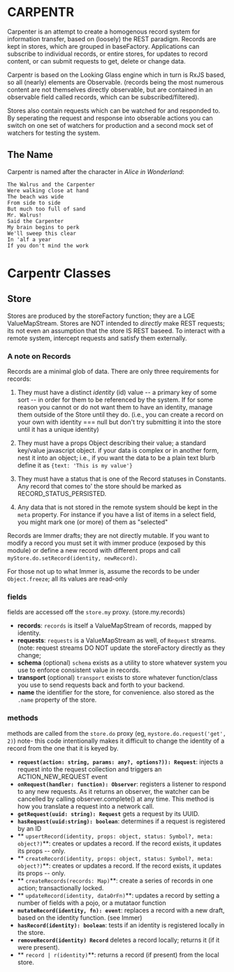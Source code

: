 # CARPENTR

Carpenter is an attempt to create a homogenous record system for information
transfer, based on (loosely) the REST paradigm. Records are kept in stores,
which are grouped in baseFactory. Applications can subscribe to individual records,
or entire stores, for updates to record content, or can submit requests to get, delete or
change data. 

Carpentr is based on the Looking Glass engine which in turn is RxJS based, so 
all (nearly) elements are Observable. (records being the most numerous content
are not themselves directly observable, but are contained in an observable field
called records, which can be subscribed/filtered). 

Stores also contain requests which can be watched for and responded to. 
By seperating the request and response into obserable actions you can switch on 
one set of watchers for production and a second mock set of watchers for testing
the system. 

## The Name

Carpentr is named after the character in *Alice in Wonderland*:

    The Walrus and the Carpenter
    Were walking close at hand
    The beach was wide
    From side to side
    But much too full of sand
    Mr. Walrus!
    Said the Carpenter
    My brain begins to perk
    We'll sweep this clear
    In 'alf a year
    If you don't mind the work

# Carpentr Classes

## Store

Stores are produced by the storeFactory function; they are a LGE ValueMapStream. 
Stores are NOT intended to *directly* make REST requests; its not even an 
assumption that the store IS REST baseed. To interact with a remote system,
intercept requests and satisfy them externally. 

### A note on Records

Records are a minimal glob of data. There are only three requirements for records:

1. They must have a distinct *identity* (id) value -- a primary key of some sort -- in order for them
   to be referenced by the system. If for some reason you cannot or do not want them to have an
   identity, manage them outside of the Store until they do. (i.e., you can create a record on your own
   with identity === null but don't try submitting it into the store until it has a unique identity)
   
2. They must have a props Object describing their value; a standard key/value javascript object. 
   if your data is complex or in another form, nest it into an object; i.e., if you want the data to
   be a plain text blurb define it as `{text: 'This is my value'}`
3. They must have a status that is one of the Record statuses in Constants. Any record that comes to'
   the store should be marked as RECORD_STATUS_PERSISTED. 
4. Any data that is not stored in the remote system should be kept in the `meta` property. For instance if you 
   have a list of items in a select field, you might mark one (or more) of them as "selected"
   
Records are Immer drafts; they are not directly mutable. If you want to modify a record you must 
set it with immer produce (exposed by this module) or define a new record with different props
and call `myStore.do.setRecord(identity, newRecord)`. 

For those not up to what Immer is, assume the records to be under `Object.freeze`; all its values
are read-only

### fields

fields are accessed off the `store.my` proxy. (store.my.records) 

* **records**: `records` is itself a ValueMapStream of records, mapped by identity. 
* **requests**: `requests` is a ValueMapStream as well, of `Request` streams. (note: request streams 
  DO NOT update the storeFactory directly as they change;
* **schema** (optional) `schema` exists as a utility to store whatever system you use to
  enforce consistent value in records. 
* **transport** (optional) `transport` exists to store whatever function/class you use
  to send requests back and forth to your backend. 
* **name** the identifier for the store, for convenience. also stored as the `.name` property
  of the store.
  
### methods
  
methods are called from the `store.do` proxy (eg, `mystore.do.request('get', 2)`)
note- this code intentionally makes it difficult to change the identity of a
record from the one that it is keyed by. 

* **`request(action: string, params: any?, options?)): Request`**:
  injects a request into the request collection and triggers an ACTION_NEW_REQUEST event
*  **`onRequest(handler: function): Observer`**:
  registers a listener to respond to any new requests. As it returns an observer, the
   watcher can be cancelled by calling observer.complete() at any time. 
   This method is how you translate a request into a network call. 
* **`getRequest(uuid: string): Request`** gets a request by its UUID.
* **`hasRequest(uuid:string): boolean`**:  determines if a request is registered by an ID
* ** `upsertRecord(identity, props: object, status: Symbol?, meta: object?)`**:
  creates or updates a record. If the record exists, it updates its props -- only.
* ** `createRecord(identity, props: object, status: Symbol?, meta: object?)`**:
  creates or updates a record. If the record exists, it updates its props -- only.
* ** `createRecords(records: Map)`**: create a series of records in one action; transactionally locked. 
* ** `updateRecord(identity, dataOrFn)`**: updates a record by setting a number of fields with a
  pojo, or a mutataor function
* **`mutateRecord(identity, fn): event`**: replaces a record with a new draft,
  based on the identity function. (see Immer)
* **`hasRecord(identity): boolean`**: tests if an identity is registered 
  locally in the store. 
* **`removeRecord(identity) Record`** deletes a record locally; returns it 
  (if it were present).
* ** `record | r(identity)`**: returns a record (if present) from the local store.
